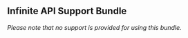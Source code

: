 Infinite API Support Bundle
----------------------

*Please note that no support is provided for using this bundle.*
